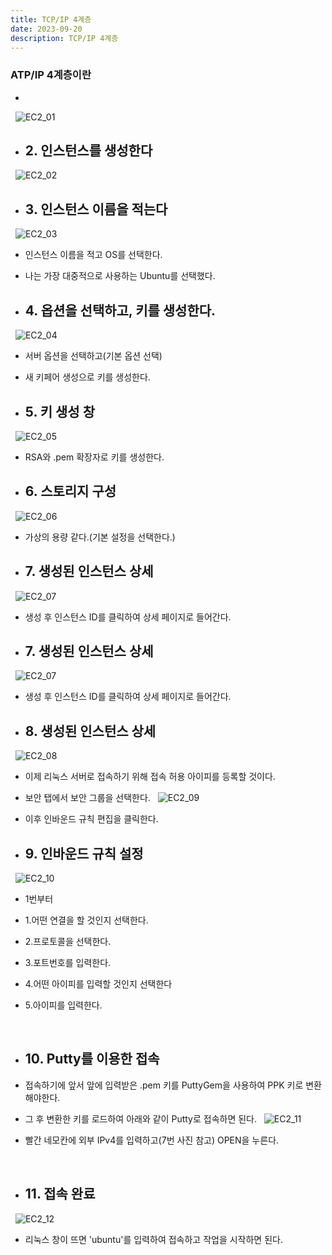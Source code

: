 ```yaml
---
title: TCP/IP 4계층
date: 2023-09-20
description: TCP/IP 4계층
---
```


### ATP/IP 4계층이란

-

&nbsp;
![EC2_01](/images/EC2/EC2_01.png)
&nbsp;
&nbsp;

- ## 2. 인스턴스를 생성한다

&nbsp;
![EC2_02](/images/EC2/EC2_02.png)
&nbsp;
&nbsp;

- ## 3. 인스턴스 이름을 적는다

&nbsp;
![EC2_03](/images/EC2/EC2_03.png)
&nbsp;

- 인스턴스 이름을 적고 OS를 선택한다.
- 나는 가장 대중적으로 사용하는 Ubuntu를 선택했다.
  &nbsp;
  &nbsp;

- ## 4. 옵션을 선택하고, 키를 생성한다.

&nbsp;
![EC2_04](/images/EC2/EC2_04.png)
&nbsp;

- 서버 옵션을 선택하고(기본 옵션 선택)
- 새 키페어 생성으로 키를 생성한다.
  &nbsp;
  &nbsp;

- ## 5. 키 생성 창

&nbsp;
![EC2_05](/images/EC2/EC2_05.png)
&nbsp;

- RSA와 .pem 확장자로 키를 생성한다.
  &nbsp;
  &nbsp;

- ## 6. 스토리지 구성

&nbsp;
![EC2_06](/images/EC2/EC2_06.png)
&nbsp;

- 가상의 용량 같다.(기본 설정을 선택한다.)
  &nbsp;
  &nbsp;

- ## 7. 생성된 인스턴스 상세

&nbsp;
![EC2_07](/images/EC2/EC2_07.png)
&nbsp;

- 생성 후 인스턴스 ID를 클릭하여 상세 페이지로 들어간다.
  &nbsp;
  &nbsp;

- ## 7. 생성된 인스턴스 상세

&nbsp;
![EC2_07](/images/EC2/EC2_07.png)
&nbsp;

- 생성 후 인스턴스 ID를 클릭하여 상세 페이지로 들어간다.
  &nbsp;
  &nbsp;

- ## 8. 생성된 인스턴스 상세

&nbsp;
![EC2_08](/images/EC2/EC2_08.png)
&nbsp;

- 이제 리눅스 서버로 접속하기 위해 접속 허용 아이피를 등록할 것이다.
- 보안 탭에서 보안 그룹을 선택한다.
  &nbsp;
  ![EC2_09](/images/EC2/EC2_09.png)
- 이후 인바운드 규칙 편집을 클릭한다.
  &nbsp;
  &nbsp;

- ## 9. 인바운드 규칙 설정

&nbsp;
![EC2_10](/images/EC2/EC2_10.png)
&nbsp;

- 1번부터
- 1.어떤 연결을 할 것인지 선택한다.
- 2.프로토콜을 선택한다.
- 3.포트번호를 입력한다.
- 4.어떤 아이피를 입력할 것인지 선택한다
- 5.아이피를 입력한다.

  &nbsp;
  &nbsp;

- ## 10. Putty를 이용한 접속

- 접속하기에 앞서 앞에 입력받은 .pem 키를 PuttyGem을 사용하여 PPK 키로 변환해야한다.
- 그 후 변환한 키를 로드하여 아래와 같이 Putty로 접속하면 된다.
  &nbsp;
  ![EC2_11](/images/EC2/EC2_11.png)
  &nbsp;

- 빨간 네모칸에 외부 IPv4를 입력하고(7번 사진 참고) OPEN을 누른다.

  &nbsp;
  &nbsp;

- ## 11. 접속 완료

&nbsp;
![EC2_12](/images/EC2/EC2_12.png)
&nbsp;

- 리눅스 창이 뜨면 'ubuntu'를 입력하여 접속하고 작업을 시작하면 된다.

  &nbsp;
  &nbsp;
